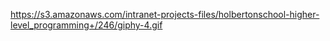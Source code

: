 https://s3.amazonaws.com/intranet-projects-files/holbertonschool-higher-level_programming+/246/giphy-4.gif
